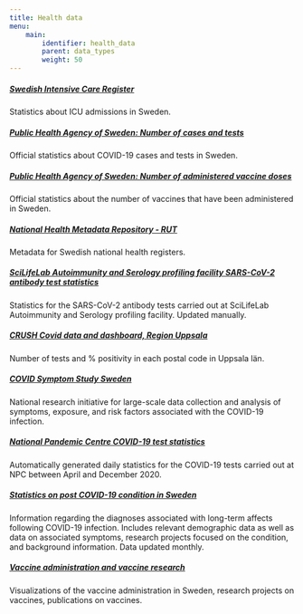 ```yaml
---
title: Health data
menu:
    main:
        identifier: health_data
        parent: data_types
        weight: 50
---
```


##### [Swedish Intensive Care Register](https://www.icuregswe.org/data--resultat/covid-19-i-svensk-intensivvard/)
Statistics about ICU admissions in Sweden.

##### [Public Health Agency of Sweden: Number of cases and tests](https://www.folkhalsomyndigheten.se/smittskydd-beredskap/utbrott/aktuella-utbrott/covid-19/bekraftade-fall-i-sverige/)
Official statistics about COVID-19 cases and tests in Sweden.

##### [Public Health Agency of Sweden: Number of administered vaccine doses](https://www.folkhalsomyndigheten.se/smittskydd-beredskap/utbrott/aktuella-utbrott/covid-19/vaccination-mot-covid-19/statistik/statistik-over-registrerade-vaccinationer-covid-19/)
Official statistics about the number of vaccines that have been administered in Sweden.

##### [National Health Metadata Repository - RUT](rut)
Metadata for Swedish national health registers.

##### [SciLifeLab Autoimmunity and Serology profiling facility SARS-CoV-2 antibody test statistics](serology-statistics)
Statistics for the SARS-CoV-2 antibody tests carried out at SciLifeLab Autoimmunity and Serology profiling facility. Updated manually.

##### [CRUSH Covid data and dashboard, Region Uppsala](crush_covid)
Number of tests and % positivity in each postal code in Uppsala län.

##### [COVID Symptom Study Sweden](symptom_study_sweden)
National research initiative for large-scale data collection and analysis of symptoms, exposure, and risk factors associated with the COVID-19 infection.

##### [National Pandemic Centre COVID-19 test statistics](npc-statistics)
Automatically generated daily statistics for the COVID-19 tests carried out at NPC between April and December 2020.

##### [Statistics on post COVID-19 condition in Sweden](post_covid)
Information regarding the diagnoses associated with long-term affects following COVID-19 infection. Includes relevant demographic data as well as data on associated symptoms, research projects focused on the condition, and background information. Data updated monthly.

##### [Vaccine administration and vaccine research](vaccines)
Visualizations of the vaccine administration in Sweden, research projects on vaccines, publications on vaccines.
